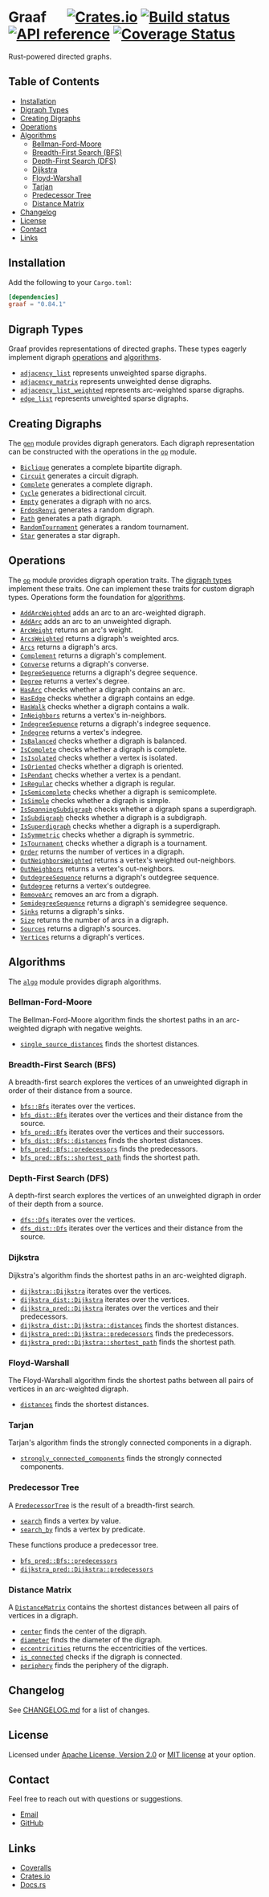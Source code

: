 # Graaf &emsp; [![Crates.io](https://img.shields.io/crates/v/graaf.svg)](https://crates.io/crates/graaf) [![Build status](https://github.com/bsdrks/graaf/actions/workflows/rust.yml/badge.svg)](https://github.com/bsdrks/graaf/actions) [![API reference](https://docs.rs/graaf/badge.svg)](https://docs.rs/graaf) [![Coverage Status](https://coveralls.io/repos/github/bsdrks/graaf/badge.svg?branch=main)](https://coveralls.io/github/bsdrks/graaf?branch=main)

Rust-powered directed graphs.

## Table of Contents

- [Installation](#installation)
- [Digraph Types](#digraph-types)
- [Creating Digraphs](#creating-digraphs)
- [Operations](#operations)
- [Algorithms](#algorithms)
  - [Bellman-Ford-Moore](#bellman-ford-moore)
  - [Breadth-First Search (BFS)](#breadth-first-search-bfs)
  - [Depth-First Search (DFS)](#depth-first-search-dfs)
  - [Dijkstra](#dijkstra)
  - [Floyd-Warshall](#floyd-warshall)
  - [Tarjan](#tarjan)
  - [Predecessor Tree](#predecessor-tree)
  - [Distance Matrix](#distance-matrix)
- [Changelog](#changelog)
- [License](#license)
- [Contact](#contact)
- [Links](#links)

## Installation

Add the following to your `Cargo.toml`:

```toml
[dependencies]
graaf = "0.84.1"
```

## Digraph Types

Graaf provides representations of directed graphs. These types eagerly implement digraph [operations](#operations) and [algorithms](#algorithms).

- [`adjacency_list`](https://docs.rs/graaf/latest/graaf/adjacency_list/digraph/struct.Digraph.html) represents unweighted sparse digraphs.
- [`adjacency_matrix`](https://docs.rs/graaf/latest/graaf/adjacency_matrix/digraph/struct.Digraph.html) represents unweighted dense digraphs.
- [`adjacency_list_weighted`](https://docs.rs/graaf/latest/graaf/adjacency_list_weighted/digraph/struct.Digraph.html) represents arc-weighted sparse digraphs.
- [`edge_list`](https://docs.rs/graaf/latest/graaf/edge_list/digraph/struct.Digraph.html) represents unweighted sparse digraphs.

## Creating Digraphs

The [`gen`] module provides digraph generators. Each digraph representation can be constructed with the operations in the [`op`] module.

- [`Biclique`] generates a complete bipartite digraph.
- [`Circuit`] generates a circuit digraph.
- [`Complete`] generates a complete digraph.
- [`Cycle`] generates a bidirectional circuit.
- [`Empty`] generates a digraph with no arcs.
- [`ErdosRenyi`] generates a random digraph.
- [`Path`] generates a path digraph.
- [`RandomTournament`] generates a random tournament.
- [`Star`] generates a star digraph.

## Operations

The [`op`] module provides digraph operation traits. The [digraph types](#digraph-types) implement these traits. One can implement these traits for custom digraph types. Operations form the foundation for [algorithms](#algorithms).

- [`AddArcWeighted`] adds an arc to an arc-weighted digraph.
- [`AddArc`] adds an arc to an unweighted digraph.
- [`ArcWeight`] returns an arc's weight.
- [`ArcsWeighted`] returns a digraph's weighted arcs.
- [`Arcs`] returns a digraph's arcs.
- [`Complement`] returns a digraph's complement.
- [`Converse`] returns a digraph's converse.
- [`DegreeSequence`] returns a digraph's degree sequence.
- [`Degree`] returns a vertex's degree.
- [`HasArc`] checks whether a digraph contains an arc.
- [`HasEdge`] checks whether a digraph contains an edge.
- [`HasWalk`] checks whether a digraph contains a walk.
- [`InNeighbors`] returns a vertex's in-neighbors.
- [`IndegreeSequence`] returns a digraph's indegree sequence.
- [`Indegree`] returns a vertex's indegree.
- [`IsBalanced`] checks whether a digraph is balanced.
- [`IsComplete`] checks whether a digraph is complete.
- [`IsIsolated`] checks whether a vertex is isolated.
- [`IsOriented`] checks whether a digraph is oriented.
- [`IsPendant`] checks whether a vertex is a pendant.
- [`IsRegular`] checks whether a digraph is regular.
- [`IsSemicomplete`] checks whether a digraph is semicomplete.
- [`IsSimple`] checks whether a digraph is simple.
- [`IsSpanningSubdigraph`] checks whether a digraph spans a superdigraph.
- [`IsSubdigraph`] checks whether a digraph is a subdigraph.
- [`IsSuperdigraph`] checks whether a digraph is a superdigraph.
- [`IsSymmetric`] checks whether a digraph is symmetric.
- [`IsTournament`] checks whether a digraph is a tournament.
- [`Order`] returns the number of vertices in a digraph.
- [`OutNeighborsWeighted`] returns a vertex's weighted out-neighbors.
- [`OutNeighbors`] returns a vertex's out-neighbors.
- [`OutdegreeSequence`] returns a digraph's outdegree sequence.
- [`Outdegree`] returns a vertex's outdegree.
- [`RemoveArc`] removes an arc from a digraph.
- [`SemidegreeSequence`] returns a digraph's semidegree sequence.
- [`Sinks`] returns a digraph's sinks.
- [`Size`] returns the number of arcs in a digraph.
- [`Sources`] returns a digraph's sources.
- [`Vertices`] returns a digraph's vertices.

## Algorithms

The [`algo`] module provides digraph algorithms.

### Bellman-Ford-Moore

The Bellman-Ford-Moore algorithm finds the shortest paths in an arc-weighted digraph with negative weights.

- [`single_source_distances`](https://docs.rs/graaf/latest/graaf/algo/bellman_ford_moore/fn.single_source_distances.html) finds the shortest distances.

### Breadth-First Search (BFS)

A breadth-first search explores the vertices of an unweighted digraph in order of their distance from a source.

- [`bfs::Bfs`](https://docs.rs/graaf/latest/graaf/algo/bfs/struct.Bfs.html) iterates over the vertices.
- [`bfs_dist::Bfs`](https://docs.rs/graaf/latest/graaf/algo/bfs_dist/struct.Bfs.html) iterates over the vertices and their distance from the source.
- [`bfs_pred::Bfs`](https://docs.rs/graaf/latest/graaf/algo/bfs_pred/struct.Bfs.html) iterates over the vertices and their successors.
- [`bfs_dist::Bfs::distances`](https://docs.rs/graaf/latest/graaf/algo/bfs_pred/struct.Bfs.html#method.distances) finds the shortest distances.
- [`bfs_pred::Bfs::predecessors`](https://docs.rs/graaf/latest/graaf/algo/bfs_pred/struct.Bfs.html#method.predecessors) finds the predecessors.
- [`bfs_pred::Bfs::shortest_path`](https://docs.rs/graaf/latest/graaf/algo/bfs_pred/struct.Bfs.html#method.shortest_path) finds the shortest path.

### Depth-First Search (DFS)

A depth-first search explores the vertices of an unweighted digraph in order of their depth from a source.

- [`dfs::Dfs`](https://docs.rs/graaf/latest/graaf/algo/dfs/struct.Dfs.html) iterates over the vertices.
- [`dfs_dist::Dfs`](https://docs.rs/graaf/latest/graaf/algo/dfs_dist/struct.Dfs.html) iterates over the vertices and their distance from the source.

### Dijkstra

Dijkstra's algorithm finds the shortest paths in an arc-weighted digraph.

- [`dijkstra::Dijkstra`](https://docs.rs/graaf/latest/graaf/algo/dijkstra/struct.Dijkstra.html) iterates over the vertices.
- [`dijkstra_dist::Dijkstra`](https://docs.rs/graaf/latest/graaf/algo/dijkstra_dist/struct.Dijkstra.html) iterates over the vertices.
- [`dijkstra_pred::Dijkstra`](https://docs.rs/graaf/latest/graaf/algo/dijkstra_pred/struct.Dijkstra.html) iterates over the vertices and their predecessors.
- [`dijkstra_dist::Dijkstra::distances`](https://docs.rs/graaf/latest/graaf/algo/dijkstra_dist/struct.Dijkstra.html#method.distances) finds the shortest distances.
- [`dijkstra_pred::Dijkstra::predecessors`](https://docs.rs/graaf/latest/graaf/algo/dijkstra_pred/struct.Dijkstra.html#method.predecessors) finds the predecessors.
- [`dijkstra_pred::Dijkstra::shortest_path`](https://docs.rs/graaf/latest/graaf/algo/dijkstra_pred/struct.Dijkstra.html#method.shortest_path) finds the shortest path.

### Floyd-Warshall

The Floyd-Warshall algorithm finds the shortest paths between all pairs of vertices in an arc-weighted digraph.

- [`distances`](https://docs.rs/graaf/latest/graaf/algo/floyd_warshall/fn.distances.html) finds the shortest distances.

### Tarjan

Tarjan's algorithm finds the strongly connected components in a digraph.

- [`strongly_connected_components`](https://docs.rs/graaf/latest/graaf/algo/tarjan/fn.strongly_connected_components.html) finds the strongly connected components.

### Predecessor Tree

A [`PredecessorTree`](https://docs.rs/graaf/latest/graaf/algo/types/predecessor_tree/struct.PredecessorTree.html) is the result of a breadth-first search.

- [`search`](https://docs.rs/graaf/latest/graaf/algo/types/predecessor_tree/struct.PredecessorTree.html#method.search) finds a vertex by value.
- [`search_by`](https://docs.rs/graaf/latest/graaf/algo/types/predecessor_tree/struct.PredecessorTree.html#method.search_by) finds a vertex by predicate.

These functions produce a predecessor tree.

- [`bfs_pred::Bfs::predecessors`](https://docs.rs/graaf/latest/graaf/algo/bfs_pred/struct.Bfs.html#method.predecessors)
- [`dijkstra_pred::Dijkstra::predecessors`](https://docs.rs/graaf/latest/graaf/algo/dijkstra_pred/struct.Dijkstra.html#method.predecessors)

### Distance Matrix

A [`DistanceMatrix`](https://docs.rs/graaf/latest/graaf/algo/types/distance_matrix/struct.DistanceMatrix.html) contains the shortest distances between all pairs of vertices in a digraph.

- [`center`](https://docs.rs/graaf/latest/graaf/algo/distance_matrix/struct.DistanceMatrix.html#method.center) finds the center of the digraph.
- [`diameter`](https://docs.rs/graaf/latest/graaf/algo/distance_matrix/struct.DistanceMatrix.html#method.diameter) finds the diameter of the digraph.
- [`eccentricities`](https://docs.rs/graaf/latest/graaf/algo/distance_matrix/struct.DistanceMatrix.html#method.eccentricities) returns the eccentricities of the vertices.
- [`is_connected`](https://docs.rs/graaf/latest/graaf/algo/distance_matrix/struct.DistanceMatrix.html#method.is_connected) checks if the digraph is connected.
- [`periphery`](https://docs.rs/graaf/latest/graaf/algo/distance_matrix/struct.DistanceMatrix.html#method.periphery) finds the periphery of the digraph.

[`AddArcWeighted`]: https://docs.rs/graaf/latest/graaf/op/add_arc_weighted/trait.AddArcWeighted.html
[`AddArc`]: https://docs.rs/graaf/latest/graaf/op/add_arc/trait.AddArc.html
[`ArcWeight`]: https://docs.rs/graaf/latest/graaf/op/arc_weight/trait.ArcWeight.html
[`ArcsWeighted`]: https://docs.rs/graaf/latest/graaf/op/arcs_weighted/trait.ArcsWeighted.html
[`Arcs`]: https://docs.rs/graaf/latest/graaf/op/arcs/trait.Arcs.html
[`Biclique`]: https://docs.rs/graaf/latest/graaf/gen/biclique/trait.Biclique.html
[`Circuit`]: https://docs.rs/graaf/latest/graaf/gen/circuit/trait.Circuit.html
[`Complement`]: https://docs.rs/graaf/latest/graaf/op/complement/trait.Complement.html
[`Complete`]: https://docs.rs/graaf/latest/graaf/gen/complete/trait.Complete.html
[`Converse`]: https://docs.rs/graaf/latest/graaf/op/converse/trait.Converse.html
[`Cycle`]: https://docs.rs/graaf/latest/graaf/gen/cycle/trait.Cycle.html
[`Degree`]: https://docs.rs/graaf/latest/graaf/op/degree/trait.Degree.html
[`DegreeSequence`]: https://docs.rs/graaf/latest/graaf/op/degree_sequence/trait.DegreeSequence.html
[`Empty`]: https://docs.rs/graaf/latest/graaf/gen/empty/trait.Empty.html
[`ErdosRenyi`]: https://docs.rs/graaf/latest/graaf/gen/erdos_renyi/trait.ErdosRenyi.html
[`HasArc`]: https://docs.rs/graaf/latest/graaf/op/has_arc/trait.HasArc.html
[`HasEdge`]: https://docs.rs/graaf/latest/graaf/op/has_edge/trait.HasEdge.html
[`HasWalk`]: https://docs.rs/graaf/latest/graaf/op/has_walk/trait.HasWalk.html
[`InNeighbors`]: https://docs.rs/graaf/latest/graaf/op/in_neighbors/trait.InNeighbors.html
[`IndegreeSequence`]: https://docs.rs/graaf/latest/graaf/op/indegree_sequence/trait.IndegreeSequence.html
[`Indegree`]: https://docs.rs/graaf/latest/graaf/op/indegree/trait.Indegree.html
[`IsBalanced`]: https://docs.rs/graaf/latest/graaf/op/is_balanced/trait.IsBalanced.html
[`IsComplete`]: https://docs.rs/graaf/latest/graaf/op/is_complete/trait.IsComplete.html
[`IsIsolated`]: https://docs.rs/graaf/latest/graaf/op/is_isolated/trait.IsIsolated.html
[`IsOriented`]: https://docs.rs/graaf/latest/graaf/op/is_oriented/trait.IsOriented.html
[`IsPendant`]: https://docs.rs/graaf/latest/graaf/op/is_pendant/trait.IsPendant.html
[`IsRegular`]: https://docs.rs/graaf/latest/graaf/op/is_regular/trait.IsRegular.html
[`IsSemicomplete`]: https://docs.rs/graaf/latest/graaf/op/is_semicomplete/trait.IsSemicomplete.html
[`IsSimple`]: https://docs.rs/graaf/latest/graaf/op/is_simple/trait.IsSimple.html
[`IsSpanningSubdigraph`]: https://docs.rs/graaf/latest/graaf/op/is_spanning_subdigraph/trait.IsSpanningSubdigraph.html
[`IsSubdigraph`]: https://docs.rs/graaf/latest/graaf/op/is_subdigraph/trait.IsSubdigraph.html
[`IsSuperdigraph`]: https://docs.rs/graaf/latest/graaf/op/is_superdigraph/trait.IsSuperdigraph.html
[`IsSymmetric`]: https://docs.rs/graaf/latest/graaf/op/is_symmetric/trait.IsSymmetric.html
[`IsTournament`]: https://docs.rs/graaf/latest/graaf/op/is_tournament/trait.IsTournament.html
[`Order`]: https://docs.rs/graaf/latest/graaf/op/order/trait.Order.html
[`OutNeighborsWeighted`]: https://docs.rs/graaf/latest/graaf/op/out_neighbors_weighted/trait.OutNeighborsWeighted.html
[`OutNeighbors`]: https://docs.rs/graaf/latest/graaf/op/out_neighbors/trait.OutNeighbors.html
[`Outdegree`]: https://docs.rs/graaf/latest/graaf/op/outdegree/trait.Outdegree.html
[`OutdegreeSequence`]: https://docs.rs/graaf/latest/graaf/op/outdegree_sequence/trait.OutdegreeSequence.html
[`Path`]: https://docs.rs/graaf/latest/graaf/gen/path/trait.Path.html
[`RandomTournament`]: https://docs.rs/graaf/latest/graaf/gen/random_tournament/trait.RandomTournament.html
[`RemoveArc`]: https://docs.rs/graaf/latest/graaf/op/remove_arc/trait.RemoveArc.html
[`SemidegreeSequence`]: https://docs.rs/graaf/latest/graaf/op/semidegree_sequence/trait.SemidegreeSequence.html
[`Sinks`]: https://docs.rs/graaf/latest/graaf/op/sinks/trait.Sinks.html
[`Size`]: https://docs.rs/graaf/latest/graaf/op/size/trait.Size.html
[`Sources`]: https://docs.rs/graaf/latest/graaf/op/sources/trait.Sources.html
[`Star`]: https://docs.rs/graaf/latest/graaf/gen/star/trait.Star.html
[`Vertices`]: https://docs.rs/graaf/latest/graaf/op/vertices/trait.Vertices.html
[`algo`]: https://docs.rs/graaf/latest/graaf/algo/index.html
[`gen`]: https://docs.rs/graaf/latest/graaf/gen/index.html
[`op`]: https://docs.rs/graaf/latest/graaf/op/index.html

## Changelog

See [CHANGELOG.md] for a list of changes.

## License

Licensed under [Apache License, Version 2.0] or [MIT license] at your option.

[CHANGELOG.md]: https://github.com/bsdrks/graaf/blob/main/CHANGELOG.md
[Apache License, Version 2.0]: LICENSE-APACHE
[MIT license]: LICENSE-MIT

## Contact

Feel free to reach out with questions or suggestions.

- [Email](mailto:bas.dirks@protonmail.com)
- [GitHub](https://github.com/bsdrks/graaf)

## Links

- [Coveralls](https://coveralls.io/github/bsdrks/graaf)
- [Crates.io](https://crates.io/crates/graaf)
- [Docs.rs](https://docs.rs/graaf)

